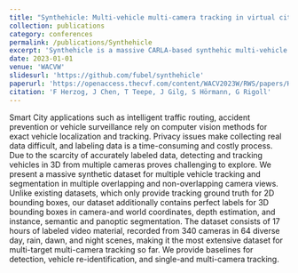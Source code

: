 ```yaml
---
title: "Synthehicle: Multi-vehicle multi-camera tracking in virtual cities"
collection: publications
category: conferences
permalink: /publications/Synthehicle
excerpt: 'Synthehicle is a massive CARLA-based synthehic multi-vehicle multi-camera tracking dataset and includes ground truth for 2D detection and tracking, 3D detection and tracking, depth estimation, and semantic, instance and panoptic segmentation.'
date: 2023-01-01
venue: 'WACVW'
slidesurl: 'https://github.com/fubel/synthehicle'
paperurl: 'https://openaccess.thecvf.com/content/WACV2023W/RWS/papers/Herzog_Synthehicle_Multi-Vehicle_Multi-Camera_Tracking_in_Virtual_Cities_WACVW_2023_paper.pdf'
citation: 'F Herzog, J Chen, T Teepe, J Gilg, S Hörmann, G Rigoll'
---
```


Smart City applications such as intelligent traffic routing, accident prevention or vehicle surveillance rely on computer vision methods for exact vehicle localization and tracking. Privacy issues make collecting real data difficult, and labeling data is a time-consuming and costly process. Due to the scarcity of accurately labeled data, detecting and tracking vehicles in 3D from multiple cameras proves challenging to explore. We present a massive synthetic dataset for multiple vehicle tracking and segmentation in multiple overlapping and non-overlapping camera views. Unlike existing datasets, which only provide tracking ground truth for 2D bounding boxes, our dataset additionally contains perfect labels for 3D bounding boxes in camera-and world coordinates, depth estimation, and instance, semantic and panoptic segmentation. The dataset consists of 17 hours of labeled video material, recorded from 340 cameras in 64 diverse day, rain, dawn, and night scenes, making it the most extensive dataset for multi-target multi-camera tracking so far. We provide baselines for detection, vehicle re-identification, and single-and multi-camera tracking.